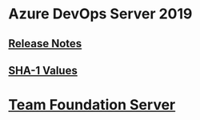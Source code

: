 # Azure DevOps Server 2019
## [Release Notes](azuredevops2019.md)
## [SHA-1 Values](azuredevops2019-sha.md)
# [Team Foundation Server](https://docs.microsoft.com/en-us/visualstudio/releasenotes/tfs2018-update3)